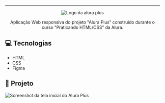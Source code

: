 
<hr>

<p align="center"> <img src="https://github.com/MonicaHillman/aluraplus/blob/aula04/img/Logo.png?raw=true" alt="Logo da alura plus"> </p>
<p align="center">Aplicação Web responsiva do projeto "Alura Plus" construído durante o curso "Praticando HTML/CSS" da Alura.</p>

## 💻 Tecnologias
* HTML
* CSS
* Figma

## 🚀 Projeto
![Screenshot da tela inicial do Alura Plus](https://imgur.com/nKUf7MK.png)
